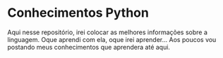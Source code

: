 # Conhecimentos Python
Aqui nesse repositório, irei colocar as melhores informações sobre a linguagem.
Oque aprendi com ela, oque irei aprender... Aos poucos vou postando meus conhecimentos que aprendera até aqui.
